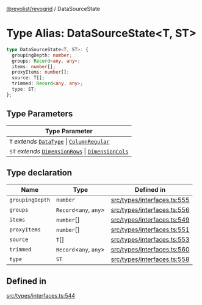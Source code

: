 [@revolist/revogrid](README.md) / DataSourceState

# Type Alias: DataSourceState\<T, ST\>

```ts
type DataSourceState<T, ST>: {
  groupingDepth: number;
  groups: Record<any, any>;
  items: number[];
  proxyItems: number[];
  source: T[];
  trimmed: Record<any, any>;
  type: ST;
};
```

## Type Parameters

| Type Parameter |
| ------ |
| `T` *extends* [`DataType`](TypeAlias.DataType.md) \| [`ColumnRegular`](Interface.ColumnRegular.md) |
| `ST` *extends* [`DimensionRows`](TypeAlias.DimensionRows.md) \| [`DimensionCols`](TypeAlias.DimensionCols.md) |

## Type declaration

| Name | Type | Defined in |
| ------ | ------ | ------ |
| `groupingDepth` | `number` | [src/types/interfaces.ts:555](https://github.com/revolist/revogrid/blob/aad859c5867a15f34f8919817adea85dcff4ee63/src/types/interfaces.ts#L555) |
| `groups` | `Record`\<`any`, `any`\> | [src/types/interfaces.ts:556](https://github.com/revolist/revogrid/blob/aad859c5867a15f34f8919817adea85dcff4ee63/src/types/interfaces.ts#L556) |
| `items` | `number`[] | [src/types/interfaces.ts:549](https://github.com/revolist/revogrid/blob/aad859c5867a15f34f8919817adea85dcff4ee63/src/types/interfaces.ts#L549) |
| `proxyItems` | `number`[] | [src/types/interfaces.ts:551](https://github.com/revolist/revogrid/blob/aad859c5867a15f34f8919817adea85dcff4ee63/src/types/interfaces.ts#L551) |
| `source` | `T`[] | [src/types/interfaces.ts:553](https://github.com/revolist/revogrid/blob/aad859c5867a15f34f8919817adea85dcff4ee63/src/types/interfaces.ts#L553) |
| `trimmed` | `Record`\<`any`, `any`\> | [src/types/interfaces.ts:560](https://github.com/revolist/revogrid/blob/aad859c5867a15f34f8919817adea85dcff4ee63/src/types/interfaces.ts#L560) |
| `type` | `ST` | [src/types/interfaces.ts:558](https://github.com/revolist/revogrid/blob/aad859c5867a15f34f8919817adea85dcff4ee63/src/types/interfaces.ts#L558) |

## Defined in

[src/types/interfaces.ts:544](https://github.com/revolist/revogrid/blob/aad859c5867a15f34f8919817adea85dcff4ee63/src/types/interfaces.ts#L544)
